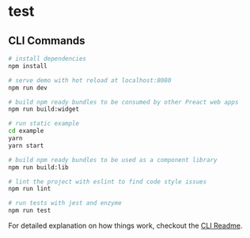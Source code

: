 # test

## CLI Commands

``` bash
# install dependencies
npm install

# serve demo with hot reload at localhost:8080
npm run dev

# build npm ready bundles to be consumed by other Preact web apps
npm run build:widget

# run static example 
cd example
yarn
yarn start

# build npm ready bundles to be used as a component library
npm run build:lib

# lint the project with eslint to find code style issues
npm run lint

# run tests with jest and enzyme
npm run test


```

For detailed explanation on how things work, checkout the [CLI Readme](https://github.com/preactjs/preact-cli/blob/master/README.md).
